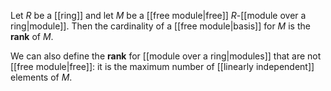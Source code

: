 Let $R$ be a [[ring]] and let $M$ be a [[free module|free]] $R$-[[module over a ring|module]]. Then the cardinality of a [[free module|basis]] for $M$ is the **rank** of $M$.

We can also define the **rank** for [[module over a ring|modules]] that are not [[free module|free]]: it is the maximum number of [[linearly independent]] elements of $M$.

